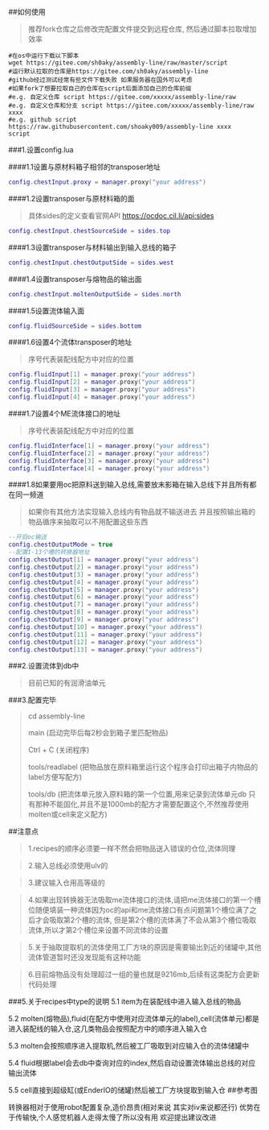 ##如何使用
>推荐fork仓库之后修改完配置文件提交到远程仓库,
>然后通过脚本拉取增加效率
```shell script
#在os中运行下载以下脚本
wget https://gitee.com/sh0aky/assembly-line/raw/master/script
#运行默认拉取的仓库是https://gitee.com/sh0aky/assembly-line 
#github经过测试经常有些文件下载失败 如果服务器在国外可以考虑
#如果fork了想要拉取自己的仓库在script后面添加自己的仓库前缀
#e.g. 自定义仓库 script https://gitee.com/xxxxx/assembly-line/raw
#e.g. 自定义仓库和分支 script https://gitee.com/xxxxx/assembly-line/raw xxxx
#e.g. github script https://raw.githubusercontent.com/shoaky009/assembly-line xxxx
script
```

###1.设置config.lua

####1.1设置与原材料箱子相邻的transposer地址
```lua
config.chestInput.proxy = manager.proxy("your address")
```
####1.2设置transposer与原材料箱的面
>具体sides的定义查看官网API https://ocdoc.cil.li/api:sides
```lua
config.chestInput.chestSourceSide = sides.top
```
####1.3设置transposer与材料输出到输入总线的箱子
```lua
config.chestInput.chestOutputSide = sides.west
```
####1.4设置transposer与熔物品的输出面
```lua
config.chestInput.moltenOutputSide = sides.north
```
####1.5设置流体输入面
```lua
config.fluidSourceSide = sides.bottom
```
####1.6设置4个流体transposer的地址
>序号代表装配线配方中对应的位置
```lua
config.fluidInput[1] = manager.proxy("your address")
config.fluidInput[2] = manager.proxy("your address")
config.fluidInput[3] = manager.proxy("your address")
config.fluidInput[4] = manager.proxy("your address")
```
####1.7设置4个ME流体接口的地址
>序号代表装配线配方中对应的位置
```lua
config.fluidInterface[1] = manager.proxy("your address")
config.fluidInterface[2] = manager.proxy("your address")
config.fluidInterface[3] = manager.proxy("your address")
config.fluidInterface[4] = manager.proxy("your address")
```

####1.8如果要用oc把原料送到输入总线,需要放末影箱在输入总线下并且所有都在同一频道
>如果你有其他方法实现输入总线内有物品就不输送进去 并且按照输出箱的物品循序来抽取可以不用配置这些东西
```lua
--开启oc输送
config.chestOutputMode = true
--配置1-13个槽的转换器地址
config.chestOutput[1] = manager.proxy("your address")
config.chestOutput[2] = manager.proxy("your address")
config.chestOutput[3] = manager.proxy("your address")
config.chestOutput[4] = manager.proxy("your address")
config.chestOutput[5] = manager.proxy("your address")
config.chestOutput[6] = manager.proxy("your address")
config.chestOutput[7] = manager.proxy("your address")
config.chestOutput[8] = manager.proxy("your address")
config.chestOutput[9] = manager.proxy("your address")
config.chestOutput[10] = manager.proxy("your address")
config.chestOutput[11] = manager.proxy("your address")
config.chestOutput[12] = manager.proxy("your address")
config.chestOutput[13] = manager.proxy("your address")
```

###2.设置流体到db中

>目前已知的有润滑油单元

###3.配置完毕
>cd assembly-line
>
>main (启动完毕后每2秒会到箱子里匹配物品)
>
>Ctrl + C (关闭程序)
>
>tools/readlabel (把物品放在原料箱里运行这个程序会打印出箱子内物品的label方便写配方)
>
>tools/db (把流体单元放入原料箱的第一个位置,用来记录到流体单元db 
>只有那种不能固化,并且不是1000mb的配方才需要配置这个,不然推荐使用molten或cell来定义配方)

##注意点

>1.recipes的顺序必须要一样不然会把物品送入错误的仓位,流体同理

>2.输入总线必须使用ulv的

>3.建议输入仓用高等级的

>4.如果出现转换器无法吸取me流体接口的流体,请把me流体接口的第一个槽位随便填装一种流体因为oc的api和me流体接口有点问题第1个槽位满了之后才会吸取第2个槽的流体,
>但是第2个槽的流体满了不会从第3个槽位吸取流体,所以才第2个槽位来设置不同流体的设置

>5.关于抽取提取机的流体使用工厂方块的原因是需要输出到近的储罐中,其他流体管道暂时还没发现能有这种功能

>6.目前熔物品没有处理超过一组的量也就是9216mb,后续有这类配方会更新代码处理

###5.关于recipes中type的说明
5.1 item为在装配线中进入输入总线的物品

5.2 molten(熔物品),fluid(在配方中使用对应流体单元的label),cell(流体单元)都是进入装配线的输入仓,这几类物品会按照配方中的顺序进入输入仓

5.3 molten会按照顺序进入提取机,然后被工厂吸取到对应输入仓的流体储罐中

5.4 fluid根据label会去db中查询对应的index,然后自动设置流体输出总线的对应输出流体

5.5 cell直接到超级缸(或EnderIO的储罐)然后被工厂方块提取到输入仓
##参考图


转换器相对于使用robot配置复杂,造价昂贵(相对来说 其实对iv来说都还行)
优势在于传输快,个人感觉机器人走得太慢了所以没有用
欢迎提出建议改进
